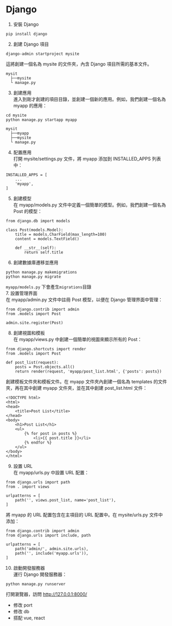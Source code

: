 # Django  

1. 安裝 Django  
```
pip install django
```
2. 創建 Django 項目  
```
django-admin startproject mysite
```
這將創建一個名為 mysite 的文件夾，內含 Django 項目所需的基本文件。  
```
mysit
  ├──mysite
  └ manage.py
```
3. 創建應用  
進入到剛才創建的項目目錄，並創建一個新的應用。例如，我們創建一個名為 myapp 的應用：
```
cd mysite
python manage.py startapp myapp
```
```
mysit
  ├──myapp
  ├──mysite
  └ manage.py
```
4. 配置應用  
打開 mysite/settings.py 文件，將 myapp 添加到 INSTALLED_APPS 列表中：  
```
INSTALLED_APPS = [
    ...
    'myapp',
]
```
5. 創建模型  
在 myapp/models.py 文件中定義一個簡單的模型。例如，我們創建一個名為 Post 的模型：  
```
from django.db import models

class Post(models.Model):
    title = models.CharField(max_length=100)
    content = models.TextField()

    def __str__(self):
        return self.title
```
6. 創建數據庫遷移並應用  
```
python manage.py makemigrations
python manage.py migrate
```
`myapp/models.py` 下會產生`migrations`目錄  
7. 設置管理界面  
在 myapp/admin.py 文件中註冊 Post 模型，以便在 Django 管理界面中管理：  
```  
from django.contrib import admin
from .models import Post

admin.site.register(Post)
```  
8. 創建視圖和模板  
在 myapp/views.py 中創建一個簡單的視圖來顯示所有的 Post：  
```
from django.shortcuts import render
from .models import Post

def post_list(request):
    posts = Post.objects.all()
    return render(request, 'myapp/post_list.html', {'posts': posts})

```
創建模板文件夾和模板文件。在 myapp 文件夾內創建一個名為 templates 的文件夾，再在其中創建 myapp 文件夾，並在其中創建 post_list.html 文件：  
```
<!DOCTYPE html>
<html>
<head>
    <title>Post List</title>
</head>
<body>
    <h1>Post List</h1>
    <ul>
        {% for post in posts %}
            <li>{{ post.title }}</li>
        {% endfor %}
    </ul>
</body>
</html>
```
9. 設置 URL  
在 myapp/urls.py 中設置 URL 配置：  
```
from django.urls import path
from . import views

urlpatterns = [
    path('', views.post_list, name='post_list'),
]
```
將 myapp 的 URL 配置包含在主項目的 URL 配置中。在 mysite/urls.py 文件中添加：  
```
from django.contrib import admin
from django.urls import include, path

urlpatterns = [
    path('admin/', admin.site.urls),
    path('', include('myapp.urls')),
]
```
10. 啟動開發服務器  
運行 Django 開發服務器：  
```
python manage.py runserver
```
打開瀏覽器，訪問 http://127.0.0.1:8000/  

* 修改 port
* 修改 db
* 搭配 vue, react